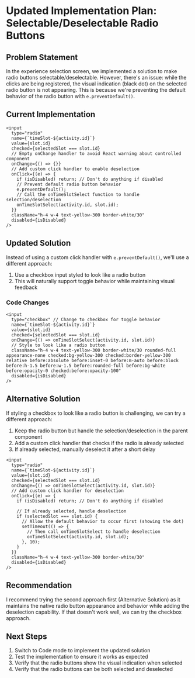# Updated Implementation Plan: Selectable/Deselectable Radio Buttons

## Problem Statement
In the experience selection screen, we implemented a solution to make radio buttons selectable/deselectable. However, there's an issue: while the clicks are being registered, the visual indication (black dot) on the selected radio button is not appearing. This is because we're preventing the default behavior of the radio button with `e.preventDefault()`.

## Current Implementation
```tsx
<input
  type="radio"
  name={`timeSlot-${activity.id}`}
  value={slot.id}
  checked={selectedSlot === slot.id}
  // Empty onChange handler to avoid React warning about controlled component
  onChange={() => {}}
  // Add custom click handler to enable deselection
  onClick={(e) => {
    if (isDisabled) return; // Don't do anything if disabled
    // Prevent default radio button behavior
    e.preventDefault();
    // Call the onTimeSlotSelect function to handle selection/deselection
    onTimeSlotSelect(activity.id, slot.id);
  }}
  className="h-4 w-4 text-yellow-300 border-white/30"
  disabled={isDisabled}
/>
```

## Updated Solution
Instead of using a custom click handler with `e.preventDefault()`, we'll use a different approach:

1. Use a checkbox input styled to look like a radio button
2. This will naturally support toggle behavior while maintaining visual feedback

### Code Changes

```tsx
<input
  type="checkbox" // Change to checkbox for toggle behavior
  name={`timeSlot-${activity.id}`}
  value={slot.id}
  checked={selectedSlot === slot.id}
  onChange={() => onTimeSlotSelect(activity.id, slot.id)}
  // Style to look like a radio button
  className="h-4 w-4 text-yellow-300 border-white/30 rounded-full appearance-none checked:bg-yellow-300 checked:border-yellow-300 relative before:absolute before:inset-0 before:m-auto before:block before:h-1.5 before:w-1.5 before:rounded-full before:bg-white before:opacity-0 checked:before:opacity-100"
  disabled={isDisabled}
/>
```

## Alternative Solution
If styling a checkbox to look like a radio button is challenging, we can try a different approach:

1. Keep the radio button but handle the selection/deselection in the parent component
2. Add a custom click handler that checks if the radio is already selected
3. If already selected, manually deselect it after a short delay

```tsx
<input
  type="radio"
  name={`timeSlot-${activity.id}`}
  value={slot.id}
  checked={selectedSlot === slot.id}
  onChange={() => onTimeSlotSelect(activity.id, slot.id)}
  // Add custom click handler for deselection
  onClick={(e) => {
    if (isDisabled) return; // Don't do anything if disabled
    
    // If already selected, handle deselection
    if (selectedSlot === slot.id) {
      // Allow the default behavior to occur first (showing the dot)
      setTimeout(() => {
        // Then call onTimeSlotSelect to handle deselection
        onTimeSlotSelect(activity.id, slot.id);
      }, 10);
    }
  }}
  className="h-4 w-4 text-yellow-300 border-white/30"
  disabled={isDisabled}
/>
```

## Recommendation
I recommend trying the second approach first (Alternative Solution) as it maintains the native radio button appearance and behavior while adding the deselection capability. If that doesn't work well, we can try the checkbox approach.

## Next Steps
1. Switch to Code mode to implement the updated solution
2. Test the implementation to ensure it works as expected
3. Verify that the radio buttons show the visual indication when selected
4. Verify that the radio buttons can be both selected and deselected